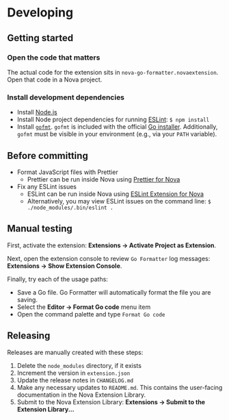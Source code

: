 # Developing

## Getting started

### Open the code that matters

The actual code for the extension sits in `nova-go-formatter.novaextension`. Open that code in a Nova project.

### Install development dependencies

- Install [Node.js](https://nodejs.org/en/download/)
- Install Node project dependencies for running [ESLint](https://eslint.org): `$ npm install`
- Install [`gofmt`](https://pkg.go.dev/cmd/gofmt). `gofmt` is included with the official [Go installer](https://go.dev/dl). Additionally, `gofmt` must be visible in your environment (e.g., via your `PATH` variable).

## Before committing

- Format JavaScript files with Prettier
  - Prettier can be run inside Nova using [Prettier for Nova](https://extensions.panic.com/extensions/alexanderweiss/alexanderweiss.prettier/)
- Fix any ESLint issues
  - ESLint can be run inside Nova using [ESLint Extension for Nova](https://extensions.panic.com/extensions/apexskier/apexskier.eslint/)
  - Alternatively, you may view ESLint issues on the command line: `$ ./node_modules/.bin/eslint . `

## Manual testing

First, activate the extension: **Extensions → Activate Project as Extension**.

Next, open the extension console to review `Go Formatter` log messages: **Extensions → Show Extension Console**.

Finally, try each of the usage paths:

- Save a Go file. Go Formatter will automatically format the file you are saving.
- Select the **Editor → Format Go code** menu item
- Open the command palette and type `Format Go code`

## Releasing

Releases are manually created with these steps:

1. Delete the `node_modules` directory, if it exists
1. Increment the version in `extension.json`
1. Update the release notes in `CHANGELOG.md`
1. Make any necessary updates to `README.md`. This contains the user-facing documentation in the Nova Extension Library.
1. Submit to the Nova Extension Library: **Extensions → Submit to the Extension Library...**
